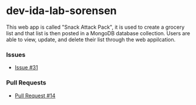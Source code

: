 # dev-ida-lab-sorensen
This web app is called "Snack Attack Pack", it is used to create a grocery list and that list is then posted in a MongoDB database collection. Users are able to view, update, and delete their list through the web appilcation.

### Issues
- [Issue #31](https://github.com/babayaga1013/dev-ida-lab-sorensen/issues/30)
### Pull Requests
- [Pull Request #14](https://github.com/babayaga1013/dev-ida-lab-sorensen/pull/31)

